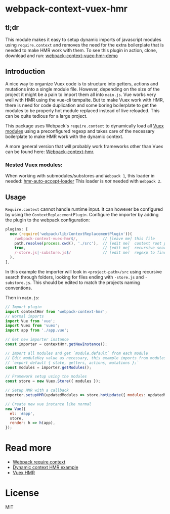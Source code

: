 # webpack-context-vuex-hmr

## tl;dr
This module makes it easy to setup dynamic imports of javascript modules using `require.context` and removes the need for the extra boilerplate that is needed to make HMR work with them.
To see this plugin in action, clone, download and run: [webpack-context-vuex-hmr-demo](https://github.com/presidenten/webpack-context-vuex-hmr-demo)

## Introduction
A nice way to organize Vuex code is to structure into getters, actions and mutations into a single module file. However, depending on the size of the project it might be a pain to import them all into `main.js`.
Vue works very well with HMR using the vue-cli tempalte. But to make Vuex work with HMR, there is need for code duplication and some boring boilerplate to get the modules to be properly hot module replaced instead of live reloaded. This can be quite tedious for a large project.

This package uses Webpack's `require.context` to dynamically load all [Vuex modules](https://vuex.vuejs.org/en/modules.html) using a preconfigured regexp and takes care of the necessary boilerplate to make HMR work with the dynamic context.

A more general version that will probably work frameworks other than Vuex can be found here: [Webpack-context-hmr](https://github.com/presidenten/webpack-context-hmr).

### Nested Vuex modules:
When working with submodules/substores and `Webpack 1`, this loader in needed: [hmr-auto-accept-loader](https://github.com/presidenten/hmr-auto-accept-loader)
This loader is _not_ needed with `Webpack 2`.

## Usage
`Require.context` cannot handle runtime input. It can however be configured by using the `ContextReplacementPlugin`.
Configure the importer by adding the plugin to the webpack configuration:
```javascript
plugins: [
  new (require('webpack/lib/ContextReplacementPlugin'))(
    /webpack-context-vuex-hmr$/,           // [leave me] this file
    path.resolve(process.cwd(), './src'),  // [edit me]  context root path
    true,                                  // [edit me]  recursive search
    /-store.js|-substore.js$/              // [edit me]  regexp to find modules
  ),
],
```

In this example the importer will look in `<project-path>/src` using recursive search through folders, looking for files ending with `-store.js` and `-substore.js`. This should be edited to match the projects naming conventions.


Then in `main.js`:
```javascript
// Import plugin
import contextHmr from 'webpack-context-hmr';
// Normal imports
import Vue from 'vue';
import Vuex from 'vuex';
import app from './app.vue';

// Get new importer instance
const importer = contextHmr.getNewInstance();

// Import all modules and get `module.default` from each module
// Edit moduleKey value as necessary, this example imports from modules using:
// `export default { state, getters, actions, mutations };`
const modules = importer.getModules();

// Framework setup using the modules
const store = new Vuex.Store({ modules });

// Setup HMR with a callback
importer.setupHMR(updatedModules => store.hotUpdate({ modules: updatedModules }));

// Create new vue instance like normal
new Vue({
  el: '#app',
  store,
  render: h => h(app),
});
```

# Read more
- [Webpack require context](https://webpack.github.io/docs/context.html)
- [Dynamic context HMR example](https://github.com/AlexLeung/webpack-hot-module-reload-with-context-example)
- [Vuex HMR](https://vuex.vuejs.org/en/hot-reload.html)

# License
MIT
